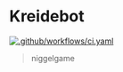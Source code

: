 # Kreidebot
[![.github/workflows/ci.yaml](https://github.com/Niggelgame/kreidebot/actions/workflows/ci.yaml/badge.svg)](https://github.com/Niggelgame/kreidebot/actions/workflows/ci.yaml)

> niggelgame


